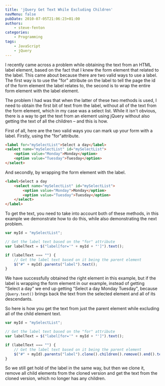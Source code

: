 ```yaml
---
title: 'jQuery Get Text While Excluding Children'
navMenu: false
pubDate: 2010-07-05T21:06:23+01:00
authors:
    - steve-fenton
categories:
    - Programming
tags:
    - JavaScript
    - jQuery
---
```


I recently came across a problem while obtaining the text from an HTML label element, based on the fact that I knew the form element that related to the label. This came about because there are two valid ways to use a label. The first way is to use the "for" attribute on the label to tell the page the id of the form element the label relates to, the second is to wrap the entire form element with the label element.

The problem I had was that when the latter of these two methods is used, I need to obtain the first bit of text from the label, without all of the text from the form element, which in my case was a select list. While it isn't obvious, there is a way to get the text from an element using jQuery without also getting the text of all the children – and this is how.

First of all, here are the two valid ways you can mark up your form with a label. Firstly, using the "for"attribute.

```html
<label for="mySelectList">Select a day</label>
<select name="mySelectList" id="mySelectList">
    <option value="Monday">Monday</option>
    <option value="Tuesday">Tuesday</option>
</select>
```

And secondly, by wrapping the form element with the label.

```html
<label>Select a day
    <select name="mySelectList" id="mySelectList">
        <option value="Monday">Monday</option>
        <option value="Tuesday">Tuesday</option>
    </select>
</label>
```

To get the text, you need to take into account both of these methods, in this example we demonstrate how to do this, while also demonstrating the next problem.

```javascript
var myId = "mySelectList";

// Get the label text based on the "for" attribute
var labelText = $("label[for='" + myId + "']").text();

if (labelText === "") {
    // Get the label text based on it being the parent element
    $("#" + myId).parents("label").text();
}
```

We have successfully obtained the right element in this example, but if the label is wrapping the form element in our example, instead of getting "Select a day" we end up getting "Select a day Monday Tuesday", because `jQuery.text()` brings back the text from the selected element and all of its descendants.

So here is how you get the text from just the parent element while excluding all of the child element text.

```javascript
var myId = "mySelectList";

// Get the label text based on the "for" attribute
var labelText = $("label[for='" + myId + "']").text();

if (labelText === "") {
    // Get the label text based on it being the parent element
    $("#" + myId).parents("label").clone().children().remove().end().text();
}
```

So we still get hold of the label in the same way, but then we clone it, remove all child elements from the cloned version and get the text from the cloned version, which no longer has any children.
